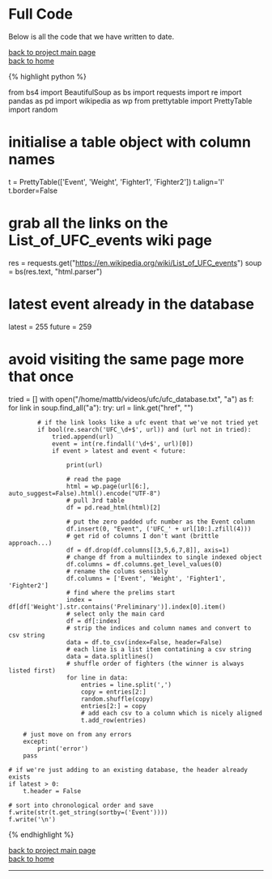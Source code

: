 # Full Code
Below is all the code that we have written to date.

[back to project main page](./ufc_database.md)\
[back to home](../index.md)

{% highlight python %}

from bs4 import BeautifulSoup as bs
import requests
import re
import pandas as pd
import wikipedia as wp
from prettytable import PrettyTable
import random

# initialise a table object with column names
t = PrettyTable(['Event', 'Weight', 'Fighter1', 'Fighter2'])
t.align='l'
t.border=False

# grab all the links on the List_of_UFC_events wiki page
res = requests.get("https://en.wikipedia.org/wiki/List_of_UFC_events")
soup = bs(res.text, "html.parser")

# latest event already in the database
latest = 255
future = 259

# avoid visiting the same page more that once
tried = []
with open("/home/mattb/videos/ufc/ufc_database.txt", "a") as f:
    for link in soup.find_all("a"):
        try:
            url = link.get("href", "")

            # if the link looks like a ufc event that we've not tried yet
            if bool(re.search('UFC_\d+$', url)) and (url not in tried):
                tried.append(url)
                event = int(re.findall('\d+$', url)[0])
                if event > latest and event < future:

                    print(url)

                    # read the page
                    html = wp.page(url[6:], auto_suggest=False).html().encode("UTF-8")
                    # pull 3rd table
                    df = pd.read_html(html)[2]

                    # put the zero padded ufc number as the Event column
                    df.insert(0, "Event", ('UFC_' + url[10:].zfill(4)))
                    # get rid of columns I don't want (brittle approach...)
                    df = df.drop(df.columns[[3,5,6,7,8]], axis=1)
                    # change df from a multiindex to single indexed object
                    df.columns = df.columns.get_level_values(0)
                    # rename the colums sensibly
                    df.columns = ['Event', 'Weight', 'Fighter1', 'Fighter2']
                    # find where the prelims start
                    index = df[df['Weight'].str.contains('Preliminary')].index[0].item()
                    # select only the main card
                    df = df[:index]
                    # strip the indices and column names and convert to csv string
                    data = df.to_csv(index=False, header=False)
                    # each line is a list item contatining a csv string
                    data = data.splitlines()
                    # shuffle order of fighters (the winner is always listed first)
                    for line in data:
                        entries = line.split(',')
                        copy = entries[2:]
                        random.shuffle(copy)
                        entries[2:] = copy
                        # add each csv to a column which is nicely aligned
                        t.add_row(entries)

        # just move on from any errors
        except:
            print('error')
        pass

    # if we're just adding to an existing database, the header already exists
    if latest > 0:
        t.header = False

    # sort into chronological order and save
    f.write(str(t.get_string(sortby=('Event'))))
    f.write('\n')

{% endhighlight %}

[back to project main page](./ufc_database.md)\
[back to home](../index.md)

---
<script src="https://utteranc.es/client.js"
        repo="Matt-A-Bennett/Matt-A-Bennett.github.io"
        issue-term="https://matt-a-bennett.github.io/ufc_database/full_code.html"
        theme="github-light"
        crossorigin="anonymous"
        async>
</script>

